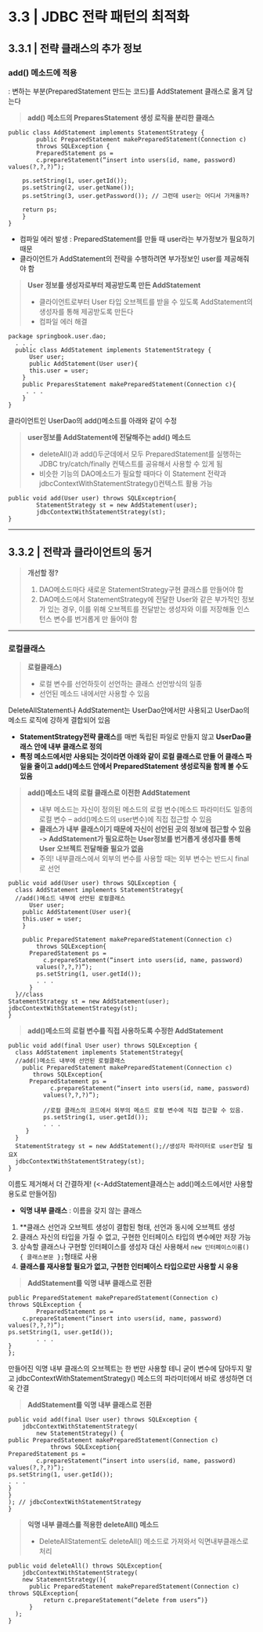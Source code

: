 # 3.3 | JDBC 전략 패턴의 최적화

## 3.3.1 | 전략 클래스의 추가 정보
### add() 메소드에 적용
: 변하는 부분(PreparedStatement 만드는 코드)를 AddStatement 클래스로 옮겨 담는다

> **add() 메소드의 PreparesStatement 생성 로직을 분리한 클래스**
<pre><code>public class AddStatement implements StatementStrategy {
		public PreparedStatement makePreparedStatement(Connection c)
		throws SQLException {
		PreparedStatement ps = 
		c.prepareStatement(“insert into users(id, name, password) values(?,?,?)”);
  
    ps.setString(1, user.getId());
    ps.setString(2, user.getName());
    ps.setString(3, user.getPassword()); // 그런데 user는 어디서 가져올까?

    return ps;
    }
}
</code></pre>
- 컴파일 에러 발생 :	PreparedStatement를 만들 때 user라는 부가정보가 필요하기 때문 
- 클라이언트가 AddStatement의 전략을 수행하려면 부가정보인 user를 제공해줘야 함


> **User 정보를 생성자로부터 제공받도록 만든 AddStatement**
> * 클라이언트로부터 User 타입 오브젝트를 받을 수 있도록 AddStatement의 생성자를 통해 제공받도록 만든다
> * 컴파일 에러 해결
<pre><code>package springbook.user.dao;
  . . .
  public class AddStatement implements StatementStrategy {
	  User user;
	  public AddStatement(User user){
      this.user = user;
    }
    public PreparesStatement makePreparedStatement(Connection c){
     . . .
    }
}</code></pre>
클라이언트인 UserDao의 add()메소드를 아래와 같이 수정

> **user정보를 AddStatement에 전달해주는 add() 메소드**
> * deleteAll()과 add()두군데에서 모두 PreparedStatement를 실행하는 JDBC try/catch/finally 컨텍스트를 공유해서 사용할 수 있게 됨
> * 비슷한 기능의 DAO메소드가 필요할 때마다 이 Statement 전략과 jdbcContextWithStatementStrategy()컨텍스트 활용 가능
<pre><code>public void add(User user) throws SQLExceptrion{
		StatementStrategy st = new AddStatement(user);
		jdbcContextWithStatementStrategy(st);
}
</code></pre>



* * *
## 3.3.2 | 전략과 클라이언트의 동거
> **개선할 정?**
> 1. DAO메소드마다 새로운 StatementStrategy구현 클래스를 만들어야 함
>	2. DAO메소드에서 StatementStrategy에 전달한 User와 같은 부가적인 정보가 있는 경우, 이를 위해 오브젝트를 전달받는 생성자와 이를 저장해둘 인스턴스 변수를 번거롭게 만	들어야 함
* * *

### 로컬클래스
> **로컬클래스)**
> * 로컬 변수를 선언하듯이 선언하는 클래스 선언방식의 일종
> * 선언된 메소드 내에서만 사용할 수 있음

DeleteAllStatement나 AddStatement는 UserDao안에서만 사용되고 UserDao의 메소드 로직에 강하게 결합되어 있음
  - **StatementStrategy전략 클래스**를 매번 독립된 파일로 만들지 않고 **UserDao클래스 안에 내부 클래스로 정의**
  - **특정 메소드에서만 사용되는 것이라면 아래와 같이 로컬 클래스로 만들 어 클래스 파일을 줄이고 add()메소드 안에서 PreparedStatement 생성로직을 함께 볼 수도 있음**
  
> **add()메소드 내의 로컬 클래스로 이전한 AddStatement**
>   - 내부 메소드는 자신이 정의된 메소드의 로컬 변수(메소드 파라미터도 일종의 로컬 변수 – add()메소드의 user변수)에 직접 접근할 수 있음
>   - **클래스가 내부 클래스이기 때문에 자신이 선언된 곳의 정보에 접근할 수 있음 -> AddStatement가 필요로하는 User정보를 번거롭게 생성자를 통해 User 오브젝트 전달해줄 필요가 없음**
>   - 주의! 내부클래스에서 외부의 변수를 사용할 때는 외부 변수는 반드시 final로 선언
<pre><code>public void add(User user) throws SQLException {
  class AddStatement implements StatementStrategy{
  //add()메소드 내부에 선언된 로컬클래스
	  User user;
    public AddStatement(User user){
    this.user = user;
    }
    
    public PreparedStatement makePreparedStatement(Connection c)
	    throws SQLException{
      PreparedStatement ps = 
	      c.prepareStatement(“insert into users(id, name, password) 
        values(?,?,?)”);
        ps.setString(1, user.getId());
        . . .
      }
  }//class
StatementStrategy st = new AddStatement(user);
jdbcContextWithStatementStrategy(st);
}</code></pre>

> **add()메소드의 로컬 변수를 직접 사용하도록 수정한 AddStatement**
<pre><code>public void add(final User user) throws SQLException {
  class AddStatement implements StatementStrategy{
  //add()메소드 내부에 선언된 로컬클래스
    public PreparedStatement makePreparedStatement(Connection c)
	   throws SQLException{
      PreparedStatement ps = 
	        c.prepareStatement(“insert into users(id, name, password) 
          values(?,?,?)”);
          
          //로컬 클래스의 코드에서 외부의 메소드 로컬 변수에 직접 접근할 수 있음.
          ps.setString(1, user.getId()); 
          . . .
     }
  }
  StatementStrategy st = new AddStatement();//생성자 파라미터로 user전달 필요X
  jdbcContextWithStatementStrategy(st);
}</code></pre>

이름도 제거해서 더 간결하게! (<-AddStatement클래스는 add()메소드에서만 사용할 용도로 만들어짐)


* **익명 내부 클래스** : 이름을 갖지 않는 클래스
1. **클래스 선언과 오브젝트 생성이 결합된 형태, 선언과 동시에 오브젝트 생성
2. 클래스 자신의 타입을 가질 수 없고, 구현한 인터페이스 타입의 변수에만 저장 가능
3. 상속할 클래스나 구현할 인터페이스를 생성자 대신 사용해서 ```new 인터페이스이름() { 클래스본문 };```형태로 사용
4. **클래스를 재사용할 필요가 없고, 구현한 인터페이스 타입으로만 사용할 시 유용**

> **AddStatement를 익명 내부 클래스로 전환**
``` StatementStrategy st = new StatementStrategy() {
public PreparedStatement makePreparedStatement(Connection c)
throws SQLException {
		PreparedStatement ps = 
	c.prepareStatement(“insert into users(id, name, password) 
values(?,?,?)”);
ps.setString(1, user.getId()); 
		. . .
}
};
```
만들어진 익명 내부 클래스의 오브젝트는 한 번만 사용할 테니 굳이 변수에 담아두지 말고 jdbcContextWithStatementStrategy() 메소드의 파라미터에서 바로 생성하면 더욱 간결

> **AddStatement를 익명 내부 클래스로 전환**
```
public void add(final User user) throws SQLException {
	jdbcContextWithStatementStrategy(
		new StatementStrategy() {
public PreparedStatement makePreparedStatement(Connection c)
			throws SQLException{
PreparedStatement ps = 
		c.prepareStatement(“insert into users(id, name, password) 
values(?,?,?)”);
ps.setString(1, user.getId()); 
. . .
}
}
); // jdbcContextWithStatementStrategy
}
```

> **익명 내부 클래스를 적용한 deleteAll() 메소드**
> * DeleteAllStatement도 deleteAll() 메소드로 가져와서 익면내부클래스로 처리
```
public void deleteAll() throws SQLException{
	jdbcContextWithStatementStrategy(
    new StatementStrategy(){
      public PreparedStatement makePreparedStatement(Connection c) throws SQLException{
          return c.prepareStatement(“delete from users”)}
      }
  );
}
```





